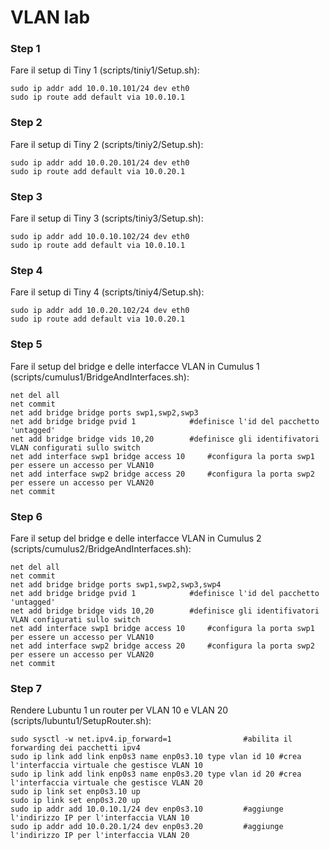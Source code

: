 # VLAN lab

### Step 1
Fare il setup di Tiny 1 (scripts/tiniy1/Setup.sh):

    sudo ip addr add 10.0.10.101/24 dev eth0
    sudo ip route add default via 10.0.10.1

### Step 2
Fare il setup di Tiny 2 (scripts/tiniy2/Setup.sh):

    sudo ip addr add 10.0.20.101/24 dev eth0
    sudo ip route add default via 10.0.20.1

### Step 3
Fare il setup di Tiny 3 (scripts/tiniy3/Setup.sh):

    sudo ip addr add 10.0.10.102/24 dev eth0
    sudo ip route add default via 10.0.10.1

### Step 4
Fare il setup di Tiny 4 (scripts/tiniy4/Setup.sh):

    sudo ip addr add 10.0.20.102/24 dev eth0
    sudo ip route add default via 10.0.20.1

### Step 5
Fare il setup del bridge e delle interfacce VLAN in Cumulus 1 (scripts/cumulus1/BridgeAndInterfaces.sh):

    net del all
    net commit
    net add bridge bridge ports swp1,swp2,swp3
    net add bridge bridge pvid 1			#definisce l'id del pacchetto 'untagged'
    net add bridge bridge vids 10,20		#definisce gli identifivatori VLAN configurati sullo switch
    net add interface swp1 bridge access 10		#configura la porta swp1 per essere un accesso per VLAN10
    net add interface swp2 bridge access 20		#configura la porta swp2 per essere un accesso per VLAN20
    net commit

### Step 6
Fare il setup del bridge e delle interfacce VLAN in Cumulus 2 (scripts/cumulus2/BridgeAndInterfaces.sh):

    net del all
    net commit
    net add bridge bridge ports swp1,swp2,swp3,swp4
    net add bridge bridge pvid 1			#definisce l'id del pacchetto 'untagged'
    net add bridge bridge vids 10,20		#definisce gli identifivatori VLAN configurati sullo switch
    net add interface swp1 bridge access 10		#configura la porta swp1 per essere un accesso per VLAN10
    net add interface swp2 bridge access 20		#configura la porta swp2 per essere un accesso per VLAN20
    net commit

### Step 7
Rendere Lubuntu 1 un router per VLAN 10 e VLAN 20 (scripts/lubuntu1/SetupRouter.sh):

    sudo sysctl -w net.ipv4.ip_forward=1				#abilita il forwarding dei pacchetti ipv4
    sudo ip link add link enp0s3 name enp0s3.10 type vlan id 10	#crea l'interfaccia virtuale che gestisce VLAN 10
    sudo ip link add link enp0s3 name enp0s3.20 type vlan id 20	#crea l'interfaccia virtuale che gestisce VLAN 20
    sudo ip link set enp0s3.10 up
    sudo ip link set enp0s3.20 up
    sudo ip addr add 10.0.10.1/24 dev enp0s3.10			#aggiunge l'indirizzo IP per l'interfaccia VLAN 10
    sudo ip addr add 10.0.20.1/24 dev enp0s3.20			#aggiunge l'indirizzo IP per l'interfaccia VLAN 20
